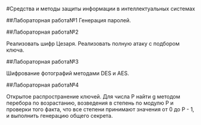 #Средства и методы защиты информации в интеллектуальных системах

##Лабораторная работа№1
Генерация паролей. 

##Лабораторная работа№2

Реализовать шифр Цезаря. Реализовать полную атаку с подбором ключа.

##Лабораторная работа№3

Шифрование фотографий методами DES и AES.

##Лабораторная работа№4

Открытое распространение ключей. Для числа Р найти g методом перебора по возрастанию, возведения в степень по модулю P и проверки того факта, что все степени принимают значения от 0 до P - 1, и выполнить генерацию общего секрета.

